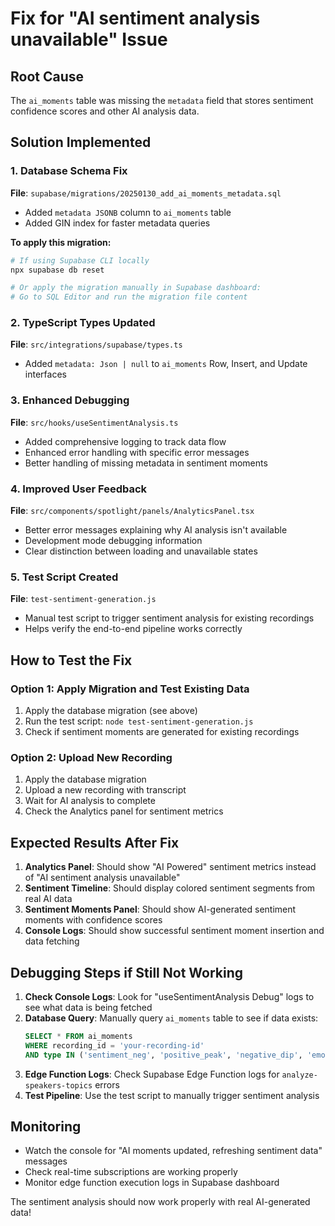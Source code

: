 # Fix for "AI sentiment analysis unavailable" Issue

## Root Cause
The `ai_moments` table was missing the `metadata` field that stores sentiment confidence scores and other AI analysis data.

## Solution Implemented

### 1. Database Schema Fix
**File**: `supabase/migrations/20250130_add_ai_moments_metadata.sql`
- Added `metadata JSONB` column to `ai_moments` table
- Added GIN index for faster metadata queries

**To apply this migration:**
```bash
# If using Supabase CLI locally
npx supabase db reset

# Or apply the migration manually in Supabase dashboard:
# Go to SQL Editor and run the migration file content
```

### 2. TypeScript Types Updated
**File**: `src/integrations/supabase/types.ts` 
- Added `metadata: Json | null` to `ai_moments` Row, Insert, and Update interfaces

### 3. Enhanced Debugging
**File**: `src/hooks/useSentimentAnalysis.ts`
- Added comprehensive logging to track data flow
- Enhanced error handling with specific error messages
- Better handling of missing metadata in sentiment moments

### 4. Improved User Feedback
**File**: `src/components/spotlight/panels/AnalyticsPanel.tsx`
- Better error messages explaining why AI analysis isn't available
- Development mode debugging information
- Clear distinction between loading and unavailable states

### 5. Test Script Created
**File**: `test-sentiment-generation.js`
- Manual test script to trigger sentiment analysis for existing recordings
- Helps verify the end-to-end pipeline works correctly

## How to Test the Fix

### Option 1: Apply Migration and Test Existing Data
1. Apply the database migration (see above)
2. Run the test script: `node test-sentiment-generation.js`
3. Check if sentiment moments are generated for existing recordings

### Option 2: Upload New Recording
1. Apply the database migration
2. Upload a new recording with transcript
3. Wait for AI analysis to complete
4. Check the Analytics panel for sentiment metrics

## Expected Results After Fix

1. **Analytics Panel**: Should show "AI Powered" sentiment metrics instead of "AI sentiment analysis unavailable"
2. **Sentiment Timeline**: Should display colored sentiment segments from real AI data
3. **Sentiment Moments Panel**: Should show AI-generated sentiment moments with confidence scores
4. **Console Logs**: Should show successful sentiment moment insertion and data fetching

## Debugging Steps if Still Not Working

1. **Check Console Logs**: Look for "useSentimentAnalysis Debug" logs to see what data is being fetched
2. **Database Query**: Manually query `ai_moments` table to see if data exists:
   ```sql
   SELECT * FROM ai_moments 
   WHERE recording_id = 'your-recording-id' 
   AND type IN ('sentiment_neg', 'positive_peak', 'negative_dip', 'emotional_moment');
   ```
3. **Edge Function Logs**: Check Supabase Edge Function logs for `analyze-speakers-topics` errors
4. **Test Pipeline**: Use the test script to manually trigger sentiment analysis

## Monitoring

- Watch the console for "AI moments updated, refreshing sentiment data" messages
- Check real-time subscriptions are working properly
- Monitor edge function execution logs in Supabase dashboard

The sentiment analysis should now work properly with real AI-generated data!